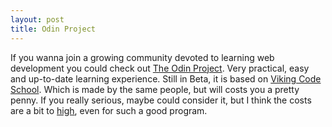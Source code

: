 ```yaml
---
layout: post
title: Odin Project
---
```


If you wanna join a growing community devoted to learning web development you could check out [The Odin Project](http://www.theodinproject.com/). Very practical, easy and up-to-date learning experience. Still in Beta, it is based on [Viking Code School](http://www.vikingcodeschool.com/). Which is made by the same people, but will costs you a pretty penny. If you really serious, maybe could consider it, but I think the costs are a bit to [high](http://www.vikingcodeschool.com/apply), even for such a good program.
